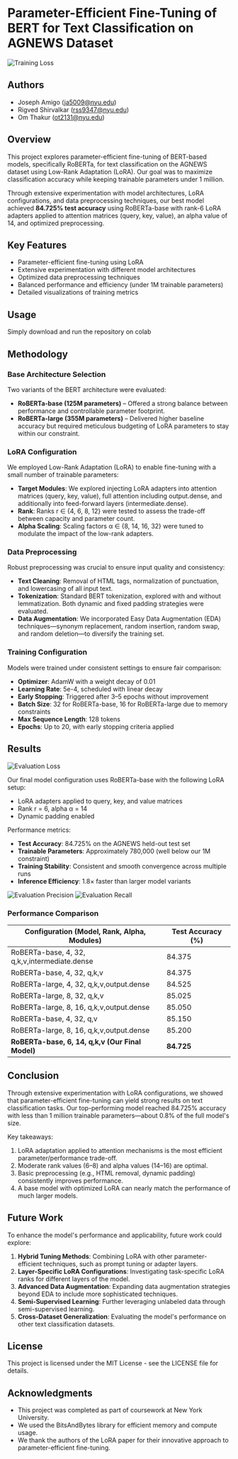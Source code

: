 # Parameter-Efficient Fine-Tuning of BERT for Text Classification on AGNEWS Dataset

![Training Loss](imgs/training_loss.png)

## Authors
- Joseph Amigo (ja5009@nyu.edu)
- Rigved Shirvalkar (rss9347@nyu.edu)
- Om Thakur (ot2131@nyu.edu)

## Overview
This project explores parameter-efficient fine-tuning of BERT-based models, specifically RoBERTa, for text classification on the AGNEWS dataset using Low-Rank Adaptation (LoRA). Our goal was to maximize classification accuracy while keeping trainable parameters under 1 million.

Through extensive experimentation with model architectures, LoRA configurations, and data preprocessing techniques, our best model achieved **84.725% test accuracy** using RoBERTa-base with rank-6 LoRA adapters applied to attention matrices (query, key, value), an alpha value of 14, and optimized preprocessing.

## Key Features
- Parameter-efficient fine-tuning using LoRA
- Extensive experimentation with different model architectures
- Optimized data preprocessing techniques
- Balanced performance and efficiency (under 1M trainable parameters)
- Detailed visualizations of training metrics

## Usage
Simply download and run the repository on colab

## Methodology

### Base Architecture Selection
Two variants of the BERT architecture were evaluated:
- **RoBERTa-base (125M parameters)** – Offered a strong balance between performance and controllable parameter footprint.
- **RoBERTa-large (355M parameters)** – Delivered higher baseline accuracy but required meticulous budgeting of LoRA parameters to stay within our constraint.

### LoRA Configuration
We employed Low-Rank Adaptation (LoRA) to enable fine-tuning with a small number of trainable parameters:

- **Target Modules**: We explored injecting LoRA adapters into attention matrices (query, key, value), full attention including output.dense, and additionally into feed-forward layers (intermediate.dense).
- **Rank**: Ranks r ∈ {4, 6, 8, 12} were tested to assess the trade-off between capacity and parameter count.
- **Alpha Scaling**: Scaling factors α ∈ {8, 14, 16, 32} were tuned to modulate the impact of the low-rank adapters.

### Data Preprocessing
Robust preprocessing was crucial to ensure input quality and consistency:

- **Text Cleaning**: Removal of HTML tags, normalization of punctuation, and lowercasing of all input text.
- **Tokenization**: Standard BERT tokenization, explored with and without lemmatization. Both dynamic and fixed padding strategies were evaluated.
- **Data Augmentation**: We incorporated Easy Data Augmentation (EDA) techniques—synonym replacement, random insertion, random swap, and random deletion—to diversify the training set.

### Training Configuration
Models were trained under consistent settings to ensure fair comparison:
- **Optimizer**: AdamW with a weight decay of 0.01
- **Learning Rate**: 5e-4, scheduled with linear decay
- **Early Stopping**: Triggered after 3–5 epochs without improvement
- **Batch Size**: 32 for RoBERTa-base, 16 for RoBERTa-large due to memory constraints
- **Max Sequence Length**: 128 tokens
- **Epochs**: Up to 20, with early stopping criteria applied

## Results

![Evaluation Loss](imgs/eval_loss.png)

Our final model configuration uses RoBERTa-base with the following LoRA setup:
- LoRA adapters applied to query, key, and value matrices
- Rank r = 6, alpha α = 14
- Dynamic padding enabled

Performance metrics:
- **Test Accuracy**: 84.725% on the AGNEWS held-out test set
- **Trainable Parameters**: Approximately 780,000 (well below our 1M constraint)
- **Training Stability**: Consistent and smooth convergence across multiple runs
- **Inference Efficiency**: 1.8× faster than larger model variants

![Evaluation Precision](imgs/eval_precision.png)
![Evaluation Recall](imgs/eval_recall.png)

### Performance Comparison

| Configuration (Model, Rank, Alpha, Modules) | Test Accuracy (%) |
|---------------------------------------------|-------------------|
| RoBERTa-base, 4, 32, q,k,v,intermediate.dense | 84.375 |
| RoBERTa-base, 4, 32, q,k,v | 84.375 |
| RoBERTa-large, 4, 32, q,k,v,output.dense | 84.525 |
| RoBERTa-large, 8, 32, q,k,v | 85.025 |
| RoBERTa-large, 8, 16, q,k,v,output.dense | 85.050 |
| RoBERTa-base, 4, 32, q,v | 85.150 |
| RoBERTa-large, 8, 16, q,k,v,output.dense | 85.200 |
| **RoBERTa-base, 6, 14, q,k,v (Our Final Model)** | **84.725** |

## Conclusion

Through extensive experimentation with LoRA configurations, we showed that parameter-efficient fine-tuning can yield strong results on text classification tasks. Our top-performing model reached 84.725% accuracy with less than 1 million trainable parameters—about 0.8% of the full model's size.

Key takeaways:
1. LoRA adaptation applied to attention mechanisms is the most efficient parameter/performance trade-off.
2. Moderate rank values (6–8) and alpha values (14–16) are optimal.
3. Basic preprocessing (e.g., HTML removal, dynamic padding) consistently improves performance.
4. A base model with optimized LoRA can nearly match the performance of much larger models.

## Future Work

To enhance the model's performance and applicability, future work could explore:

1. **Hybrid Tuning Methods**: Combining LoRA with other parameter-efficient techniques, such as prompt tuning or adapter layers.
2. **Layer-Specific LoRA Configurations**: Investigating task-specific LoRA ranks for different layers of the model.
3. **Advanced Data Augmentation**: Expanding data augmentation strategies beyond EDA to include more sophisticated techniques.
4. **Semi-Supervised Learning**: Further leveraging unlabeled data through semi-supervised learning.
5. **Cross-Dataset Generalization**: Evaluating the model's performance on other text classification datasets.

## License
This project is licensed under the MIT License - see the LICENSE file for details.

## Acknowledgments
- This project was completed as part of coursework at New York University.
- We used the BitsAndBytes library for efficient memory and compute usage.
- We thank the authors of the LoRA paper for their innovative approach to parameter-efficient fine-tuning.

